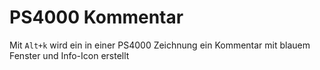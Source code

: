 # PS4000 Kommentar

Mit `Alt+k` wird ein in einer PS4000 Zeichnung ein Kommentar mit blauem Fenster und Info-Icon erstellt
